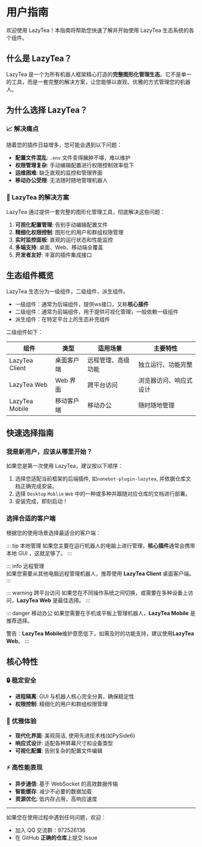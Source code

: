 # 用户指南

欢迎使用 LazyTea！本指南将帮助您快速了解并开始使用 LazyTea 生态系统的各个组件。

## 什么是 LazyTea？

LazyTea 是一个为所有机器人框架精心打造的**完整图形化管理生态**。它不是单一的工具，而是一套完整的解决方案，让您能够以直观、优雅的方式管理您的机器人。

## 为什么选择 LazyTea？

### 📈 解决痛点

随着您的插件日益增多，您可能会遇到以下问题：

- **配置文件混乱**: `.env` 文件变得臃肿不堪，难以维护
- **权限管理复杂**: 手动编辑配置进行权限控制效率低下
- **运维困难**: 缺乏直观的监控和管理界面
- **移动办公受限**: 无法随时随地管理机器人

### 🎯 LazyTea 的解决方案

LazyTea 通过提供一套完整的图形化管理工具，彻底解决这些问题：

1. **可视化配置管理**: 告别手动编辑配置文件
2. **精细化权限控制**: 图形化的用户和群组权限管理
3. **实时监控面板**: 直观的运行状态和性能监控
4. **多端支持**: 桌面、Web、移动端全覆盖
5. **开发者友好**: 丰富的插件集成接口

## 生态组件概览

LazyTea 生态分为一级组件，二级组件，派生组件。

- 一级组件：通常为后端组件，提供ws接口，又称**核心插件**
- 二级组件：通常为前端组件，用于提供可视化管理，一般依赖一级组件
- 派生组件：在特定平台上的生态补充组件

二级组件如下：

| 组件 | 类型 | 适用场景 | 主要特性 |
|------|------|----------|----------|
| LazyTea Client | 桌面客户端 | 远程管理、高级功能 | 独立运行、功能完整 |
| LazyTea Web | Web 界面 | 跨平台访问 | 浏览器访问、响应式设计 |
| LazyTea Mobile | 移动客户端 | 移动办公 | 随时随地管理 |


## 快速选择指南

### 我是新用户，应该从哪里开始？

如果您是第一次使用 LazyTea，建议按以下顺序：

1. 选择您适配当前框架的后端插件, 如`nonebot-plugin-lazytea`, 并依据仓库文档正确完成安装。
2. 选择 `Desktop` `Moblie` `Web` 中的一种或多种并跟随对应仓库的文档进行部署。
3. 安装完成，即刻启动！

### 选择合适的客户端

根据您的使用场景选择最适合的客户端：

::: tip 本地管理
如果您主要在运行机器人的电脑上进行管理，**核心插件**通常会携带本地 GUI ，这就足够了。
:::

::: info 远程管理  
如果您需要从其他电脑远程管理机器人，推荐使用 **LazyTea Client** 桌面客户端。
:::

::: warning 跨平台访问
如果您在不同操作系统之间切换，或需要在多种设备上访问，**LazyTea Web** 是最佳选择。
:::

::: danger 移动办公
如果您需要在手机或平板上管理机器人，**LazyTea Mobile** 是推荐选择。

警告：**LazyTea Mobile**维护意愿低下，如需及时的功能支持，建议使用**LazyTea Web**。
:::

## 核心特性

### 🔒 稳定安全

- **进程隔离**: GUI 与机器人核心完全分离，确保稳定性
- **权限控制**: 精细化的用户和群组权限管理

### 🎨 优雅体验

- **现代化界面**: 美观简洁, 使用先进技术栈(如PySide6)
- **响应式设计**: 适配各种屏幕尺寸和设备类型
- **可视化配置**: 告别复杂的配置文件编辑

### ⚡ 高性能表现

- **异步通信**: 基于 WebSocket 的高效数据传输
- **智能缓存**: 减少不必要的数据加载
- **资源优化**: 低内存占用，高响应速度

---

如果您在使用过程中遇到任何问题，欢迎：

- 加入 QQ 交流群：972526136
- 在 GitHub **正确的仓库**上提交 Issue
